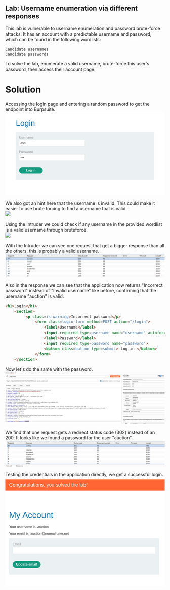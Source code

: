 ## Lab: Username enumeration via different responses
 This lab is vulnerable to username enumeration and password brute-force attacks. It has an account with a predictable username and password, which can be found in the following wordlists:

    Candidate usernames
    Candidate passwords

To solve the lab, enumerate a valid username, brute-force this user's password, then access their account page. 

# Solution
Accessing the login page and entering a random password to get the endpoint into Burpsuite.  
![](./img/Lab_1_First_Access.png)


We also got an hint here that the username is invalid. This could make it easier to use brute forcing to find a username that is valid.  
![](Lab_1_Invalid_username.png)


Using the Intruder we could check if any username in the provided wordlist is a valid username through bruteforce.  
![](Lab_1_Setup_Intruder_username.png)


With the Intruder we can see one request that get a bigger response than all the others, this is probably a valid username.  
![](./img/Lab_1_Intruder_username_results.png)


Also in the response we can see that the application now returns "Incorrect password" instead of "Invalid username" like before, confirming that the username "auction" is valid.  
```html
<h1>Login</h1>
	<section>
         <p class=is-warning>Incorrect password</p>
             <form class=login-form method=POST action="/login">
                 <label>Username</label>
                 <input required type=username name="username" autofocus>
                 <label>Password</label>
                 <input required type=password name="password">
                 <button class=button type=submit> Log in </button>
             </form>
    </section>
```


Now let's do the same with the password.  
![](./img/Lab_1_Setup_Intruder_password.png)


We find that one request gets a redirect status code (302) instead of an 200. It looks like we found a password for the user "auction".  
![](./img/Lab_1_Intruder_password.png)


Testing the credentials in the application directly, we get a successful login.  
![](./img/Lab_1_Successful_login.png)